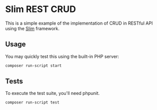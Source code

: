 # Slim REST CRUD

This is a simple example of the implementation of CRUD in RESTful API using the [Slim][1] framework.


## Usage

You may quickly test this using the built-in PHP server:

```bash
composer run-script start
```

## Tests

To execute the test suite, you'll need phpunit.

```bash
composer run-script test
```

[1]: https://github.com/slimphp/Slim